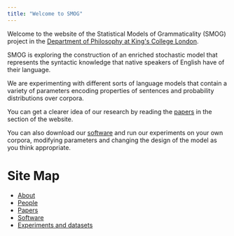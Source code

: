 ```yaml
---
title: "Welcome to SMOG"
---
```


Welcome to the website of the Statistical Models of Grammaticality
(SMOG) project in the [Department of Philosophy at King\'s College
London](http://www.kcl.ac.uk/artshums/depts/philosophy/).

SMOG is exploring the construction of an enriched stochastic model that
represents the syntactic knowledge that native speakers of English have
of their language.

We are experimenting with different sorts of language models that
contain a variety of parameters encoding properties of sentences and
probability distributions over corpora.

You can get a clearer idea of our research by reading the
[papers](https://clasp.gu.se/about/people/shalom-lappin/smog/papers/) in
the section of the website.

You can also download our
[software](https://clasp.gu.se/about/people/shalom-lappin/smog/software/)
and run our experiments on your own corpora, modifying parameters and
changing the design of the model as you think appropriate.

# Site Map
- [About](./about)
- [People](./people) 
- [Papers](./papers)
- [Software](./software)
- [Experiments and datasets](./experiments)

